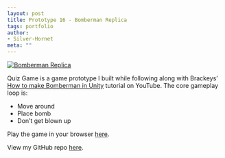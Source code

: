 ```yaml
---
layout: post
title: Prototype 16 - Bomberman Replica
tags: portfolio
author:
- Silver-Hornet
meta: ""
---
```


[![Bomberman Replica]({{site.url}}/bomberman-replica.png)](https://play.unity.com/mg/other/brackeys-bomberman-replica)

Quiz Game is a game prototype I built while following along with Brackeys’ [How to make Bomberman in Unity](https://www.youtube.com/watch?v=ilXO5rBa6dw) tutorial on YouTube. The core gameplay loop is:

- Move around
- Place bomb
- Don’t get blown up

Play the game in your browser [here](https://play.unity.com/mg/other/brackeys-bomberman-replica).

View my GitHub repo [here](https://github.com/silver-hornet/brackeys-bomberman-replica).